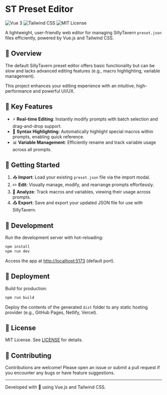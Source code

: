 # ST Preset Editor

<div>
    <img src="https://img.shields.io/badge/Vue-3.x-brightgreen.svg" alt="Vue 3">
    <img src="https://img.shields.io/badge/TailwindCSS-4.x-blue.svg" alt="Tailwind CSS">
    <img src="https://img.shields.io/badge/License-MIT-yellow.svg" alt="MIT License">
</div>

A lightweight, user-friendly web editor for managing SillyTavern `preset.json` files efficiently, powered by Vue.js and Tailwind CSS.

## 🚀 Overview

The default SillyTavern preset editor offers basic functionality but can be slow and lacks advanced editing features (e.g., macro highlighting, variable management). 

This project enhances your editing experience with an intuitive, high-performance and powerful UI/UX.

## 🎯 Key Features

- ⚡ **Real-time Editing**: Instantly modify prompts with batch selection and drag-and-drop support.
- 🧩 **Syntax Highlighting**: Automatically highlight special macros within prompts, enabling quick reference.
- 📊 **Variable Management**: Efficiently rename and track variable usage across all prompts.

## 🚀 Getting Started

1. 📥 **Import**: Load your existing `preset.json` file via the import modal.
2. ✏️ **Edit**: Visually manage, modify, and rearrange prompts effortlessly.
3. 🧩 **Analyze**: Track macros and variables, viewing their usage across prompts.
4. 📤 **Export**: Save and export your updated JSON file for use with SillyTavern.

## 🚧 Development

Run the development server with hot-reloading:

```bash
npm install
npm run dev
```

Access the app at [http://localhost:5173](http://localhost:5173) (default port).

## 🚢 Deployment

Build for production:

```bash
npm run build
```

Deploy the contents of the generated `dist` folder to any static hosting provider (e.g., GitHub Pages, Netlify, Vercel).

## 📄 License

MIT License. See [LICENSE](LICENSE) for details.

## 🤝 Contributing

Contributions are welcome! Please open an issue or submit a pull request if you encounter any bugs or have feature suggestions.

---

Developed with 💚 using Vue.js and Tailwind CSS.
